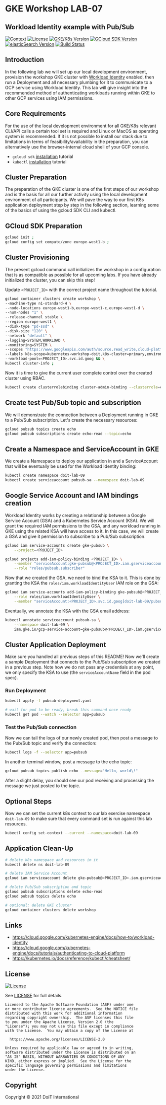 # GKE Workshop LAB-07

## Workload Identity example with Pub/Sub

[![Context](https://img.shields.io/badge/GKE%20Fundamentals-1-blue.svg)](https://opensource.org/licenses/Apache-2.0)
[![License](https://img.shields.io/badge/License-Apache%202.0-blue.svg)](https://opensource.org/licenses/Apache-2.0)
[![GKE/K8s Version](https://img.shields.io/badge/k8s%20version-1.18.20-blue.svg)](#)
[![GCloud SDK Version](https://img.shields.io/badge/gcloud%20version-359.0.0-blue.svg)](#)
[![elasticSearch Version](https://img.shields.io/badge/elasticsearch%20version-6.2.4-green.svg)](#)
[![Build Status](https://img.shields.io/badge/status-unstable-E47911.svg)](#)

## Introduction

In the following lab we will set up our local development environment, provision the workshop GKE cluster with [Workload Identity](https://cloud.google.com/kubernetes-engine/docs/how-to/workload-identity) enabled, then run a Deployment and all necessary plumbing for it to communicate to a GCP service using Workload Identity. This lab will give insight into the recommended method of authenticating workloads running within GKE to other GCP services using IAM permissions.

## Core Requirements

For the use of the local development environment for all GKE/K8s relevant CLI/API calls a certain tool set is required and Linux or MacOS as operating system is recommended. If it is not possible to install our stack due to limitations in terms of feasibility/availability in the preparation, you can alternatively use the browser-internal cloud shell of your GCP console.

- `gcloud sdk` [installation](https://cloud.google.com/sdk/docs/install) tutorial
- `kubectl` [installation](https://kubernetes.io/docs/tasks/tools/) tutorial

## Cluster Preparation

The preparation of the GKE cluster is one of the first steps of our workshop and is the basis for all our further activity using the local development environment of all participants. We will pave the way to our first K8s application deployment step by step in the following section, learning some of the basics of using the gcloud SDK CLI and kubectl.

## GCloud SDK Preparation
```bash
gcloud init ;
gcloud config set compute/zone europe-west1-b ;
```

## Cluster Provisioning

The present gcloud command call initializes the workshop in a configuration that is as compatible as possible for all upcoming labs. If you have already initialized the cluster, you can skip this step!

Update `<PROJECT_ID>` with the correct project name throughout the tutorial.

```bash
gcloud container clusters create workshop \
--machine-type n1-standard-4 \
--node-locations europe-west1-b,europe-west1-c,europe-west1-d \
--num-nodes "1" \
--release-channel stable \
--region europe-west1 \
--disk-type "pd-ssd" \
--disk-size "120" \
--network "default" \
--logging=SYSTEM,WORKLOAD \
--monitoring=SYSTEM \
--scopes "https://www.googleapis.com/auth/source.read_write,cloud-platform" \
--labels k8s-scope=kubernetes-workshop-doit,k8s-cluster=primary,environment=workshop \
--workload-pool=<PROJECT_ID>.svc.id.goog && \
kubectl cluster-info ;
```

Now it is time to give the current user complete control over the created cluster using RBAC.

```bash
kubectl create clusterrolebinding cluster-admin-binding --clusterrole=cluster-admin --user=$(gcloud config get-value account)
```

## Create test Pub/Sub topic and subscription

We will demonstrate the connection between a Deployment running in GKE to a Pub/Sub subscription. Let's create the necessary resources:

```bash
gcloud pubsub topics create echo
gcloud pubsub subscriptions create echo-read --topic=echo
```

## Create a Namespace and ServiceAccount in GKE

We create a Namespace to deploy our application in and a ServiceAccount that will be eventually be used for the Workload Identity binding:

```bash
kubectl create namespace doit-lab-09
kubectl create serviceaccount pubsub-sa --namespace doit-lab-09

```

## Google Service Account and IAM bindings creation

Workload Identity works by creating a relationship between a Google Service Account (GSA) and a Kubernetes Service Account (KSA). We will grant the required IAM permissions to the GSA, and any workload running in GKE using the related KSA will have access to it. In this case, we will create a GSA and give it permission to subscribe to a Pub/Sub subscription.

```bash
gcloud iam service-accounts create gke-pubsub \
    --project=<PROJECT_ID>

gcloud projects add-iam-policy-binding <PROJECT_ID> \
    --member "serviceAccount:gke-pubsub@<PROJECT_ID>.iam.gserviceaccount.com" \
    --role "roles/pubsub.subscriber"
```

Now that we created the GSA, we need to bind the KSA to it. This is done by granting the KSA the `roles/iam.workloadIdentityUser` IAM role on the GSA:

```bash
gcloud iam service-accounts add-iam-policy-binding gke-pubsub@<PROJECT_ID>.iam.gserviceaccount.com \
    --role roles/iam.workloadIdentityUser \
    --member "serviceAccount:<PROJECT_ID>.svc.id.goog[doit-lab-09/pubsub-sa]"
```

Eventually, we annotate the KSA with the GSA email address:

```bash
kubectl annotate serviceaccount pubsub-sa \
    --namespace doit-lab-09 \
    iam.gke.io/gcp-service-account=gke-pubsub@<PROJECT_ID>.iam.gserviceaccount.com
```

## Cluster Application Deployment

Make sure you handled all previous steps of this README! Now we'll create a sample Deployment that connects to the Pub/Sub subscription we created in a previous step. Note how we do not pass any credentials at any point, we only specify the KSA to use (the `serviceAccountName` field in the pod spec).

### Run Deployment
```bash
kubectl apply -f pubsub-deployment.yaml

# wait for pod to be ready, break this command once ready
kubectl get pod --watch --selector app=pubsub
```

### Test the Pub/Sub connection

Now we can tail the logs of our newly created pod, then post a message to the Pub/Sub topic and verify the connection:

```bash
kubectl logs -f --selector app=pubsub
```

In another terminal window, post a message to the echo topic:

```bash
gcloud pubsub topics publish echo --message="Hello, world\!"
```

After a slight delay, you should see our pod receiving and processing the message we just posted to the topic.

## Optional Steps

Now we can set the current k8s context to our lab exercise namespace `doit-lab-09` to make sure that every command set is run against this lab resources.

```bash
kubectl config set-context --current --namespace=doit-lab-09
```

## Application Clean-Up

```bash
# delete k8s namespace and resources in it
kubectl delete ns doit-lab-09

# delete IAM Service Account
gcloud iam serviceaccount delete gke-pubsub@<PROJECT_ID>.iam.gserviceaccount.com

# delete Pub/Sub subscription and topic
gcloud pubsub subscriptions delete echo-read
gcloud pubsub topics delete echo

# optional: delete GKE cluster
gcloud container clusters delete workshop
```

## Links

- https://cloud.google.com/kubernetes-engine/docs/how-to/workload-identity
- https://cloud.google.com/kubernetes-engine/docs/tutorials/authenticating-to-cloud-platform
- https://kubernetes.io/docs/reference/kubectl/cheatsheet/

## License

[![License](https://img.shields.io/badge/License-Apache%202.0-blue.svg)](https://opensource.org/licenses/Apache-2.0)

See [LICENSE](LICENSE) for full details.

    Licensed to the Apache Software Foundation (ASF) under one
    or more contributor license agreements.  See the NOTICE file
    distributed with this work for additional information
    regarding copyright ownership.  The ASF licenses this file
    to you under the Apache License, Version 2.0 (the
    "License"); you may not use this file except in compliance
    with the License.  You may obtain a copy of the License at

      https://www.apache.org/licenses/LICENSE-2.0

    Unless required by applicable law or agreed to in writing,
    software distributed under the License is distributed on an
    "AS IS" BASIS, WITHOUT WARRANTIES OR CONDITIONS OF ANY
    KIND, either express or implied.  See the License for the
    specific language governing permissions and limitations
    under the License.

## Copyright

Copyright © 2021 DoiT International
